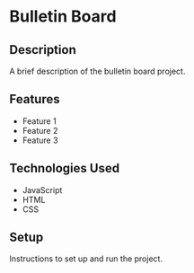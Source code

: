 # Bulletin Board

## Description

A brief description of the bulletin board project.

## Features

- Feature 1
- Feature 2
- Feature 3

## Technologies Used

- JavaScript
- HTML
- CSS

## Setup

Instructions to set up and run the project.
